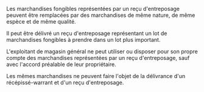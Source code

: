 Les marchandises fongibles représentées par un reçu d'entreposage peuvent être remplacées par des marchandises de même nature, de même espèce et de même qualité.  

  

Il peut être délivré un reçu d'entreposage représentant un lot de marchandises fongibles à prendre dans un lot plus important.  

  

L'exploitant de magasin général ne peut utiliser ou disposer pour son propre compte des marchandises représentées par un reçu d'entreposage, sauf avec l'accord préalable de leur propriétaire.  

  

Les mêmes marchandises ne peuvent faire l'objet de la délivrance d'un récépissé-warrant et d'un reçu d'entreposage.

